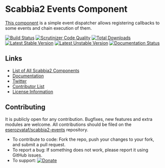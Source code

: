 # Scabbia2 Events Component

[This component](https://github.com/eserozvataf/scabbia2-events) is a simple event dispatcher allows registering callbacks to some events and chain execution of them.

[![Build Status](https://travis-ci.org/eserozvataf/scabbia2-events.png?branch=master)](https://travis-ci.org/eserozvataf/scabbia2-events)
[![Scrutinizer Code Quality](https://scrutinizer-ci.com/g/eserozvataf/scabbia2-events/badges/quality-score.png?b=master)](https://scrutinizer-ci.com/g/eserozvataf/scabbia2-events/?branch=master)
[![Total Downloads](https://poser.pugx.org/eserozvataf/scabbia2-events/downloads.png)](https://packagist.org/packages/eserozvataf/scabbia2-events)
[![Latest Stable Version](https://poser.pugx.org/eserozvataf/scabbia2-events/v/stable)](https://packagist.org/packages/eserozvataf/scabbia2-events)
[![Latest Unstable Version](https://poser.pugx.org/eserozvataf/scabbia2-events/v/unstable)](https://packagist.org/packages/eserozvataf/scabbia2-events)
[![Documentation Status](https://readthedocs.org/projects/scabbia2-documentation/badge/?version=latest)](https://readthedocs.org/projects/scabbia2-documentation)

## Links
- [List of All Scabbia2 Components](https://github.com/eserozvataf/scabbia2)
- [Documentation](https://readthedocs.org/projects/scabbia2-documentation)
- [Twitter](https://twitter.com/eserozvataf)
- [Contributor List](contributors.md)
- [License Information](LICENSE)


## Contributing
It is publicly open for any contribution. Bugfixes, new features and extra modules are welcome. All contributions should be filed on the [eserozvataf/scabbia2-events](https://github.com/eserozvataf/scabbia2-events) repository.

* To contribute to code: Fork the repo, push your changes to your fork, and submit a pull request.
* To report a bug: If something does not work, please report it using GitHub issues.
* To support: [![Donate](https://www.paypalobjects.com/en_US/i/btn/btn_donate_LG.gif)](https://www.paypal.com/cgi-bin/webscr?cmd=_s-xclick&hosted_button_id=BXNMWG56V6LYS)
